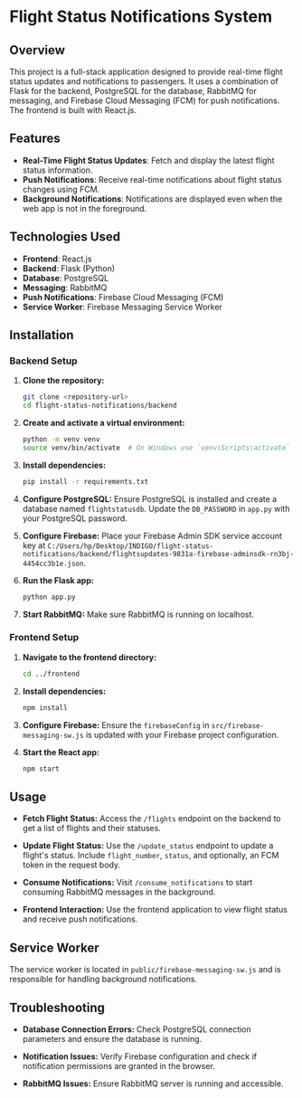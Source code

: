 # Flight Status Notifications System

## Overview
This project is a full-stack application designed to provide real-time flight status updates and notifications to passengers. It uses a combination of Flask for the backend, PostgreSQL for the database, RabbitMQ for messaging, and Firebase Cloud Messaging (FCM) for push notifications. The frontend is built with React.js.

## Features
- **Real-Time Flight Status Updates**: Fetch and display the latest flight status information.
- **Push Notifications**: Receive real-time notifications about flight status changes using FCM.
- **Background Notifications**: Notifications are displayed even when the web app is not in the foreground.

## Technologies Used
- **Frontend**: React.js
- **Backend**: Flask (Python)
- **Database**: PostgreSQL
- **Messaging**: RabbitMQ
- **Push Notifications**: Firebase Cloud Messaging (FCM)
- **Service Worker**: Firebase Messaging Service Worker

## Installation

### Backend Setup
1. **Clone the repository:**
    ```bash
    git clone <repository-url>
    cd flight-status-notifications/backend
    ```

2. **Create and activate a virtual environment:**
    ```bash
    python -m venv venv
    source venv/bin/activate  # On Windows use `venv\Scripts\activate`
    ```

3. **Install dependencies:**
    ```bash
    pip install -r requirements.txt
    ```

4. **Configure PostgreSQL:**
    Ensure PostgreSQL is installed and create a database named `flightstatusdb`. Update the `DB_PASSWORD` in `app.py` with your PostgreSQL password.

5. **Configure Firebase:**
    Place your Firebase Admin SDK service account key at `C:/Users/hp/Desktop/INDIGO/flight-status-notifications/backend/flightsupdates-9831a-firebase-adminsdk-rn3bj-4454cc3b1e.json`.

6. **Run the Flask app:**
    ```bash
    python app.py
    ```

7. **Start RabbitMQ:**
    Make sure RabbitMQ is running on localhost.

### Frontend Setup
1. **Navigate to the frontend directory:**
    ```bash
    cd ../frontend
    ```

2. **Install dependencies:**
    ```bash
    npm install
    ```

3. **Configure Firebase:**
    Ensure the `firebaseConfig` in `src/firebase-messaging-sw.js` is updated with your Firebase project configuration.

4. **Start the React app:**
    ```bash
    npm start
    ```

## Usage
- **Fetch Flight Status:**
    Access the `/flights` endpoint on the backend to get a list of flights and their statuses.

- **Update Flight Status:**
    Use the `/update_status` endpoint to update a flight's status. Include `flight_number`, `status`, and optionally, an FCM token in the request body.

- **Consume Notifications:**
    Visit `/consume_notifications` to start consuming RabbitMQ messages in the background.

- **Frontend Interaction:**
    Use the frontend application to view flight status and receive push notifications.

## Service Worker
The service worker is located in `public/firebase-messaging-sw.js` and is responsible for handling background notifications.

## Troubleshooting
- **Database Connection Errors:**
    Check PostgreSQL connection parameters and ensure the database is running.

- **Notification Issues:**
    Verify Firebase configuration and check if notification permissions are granted in the browser.

- **RabbitMQ Issues:**
    Ensure RabbitMQ server is running and accessible.

